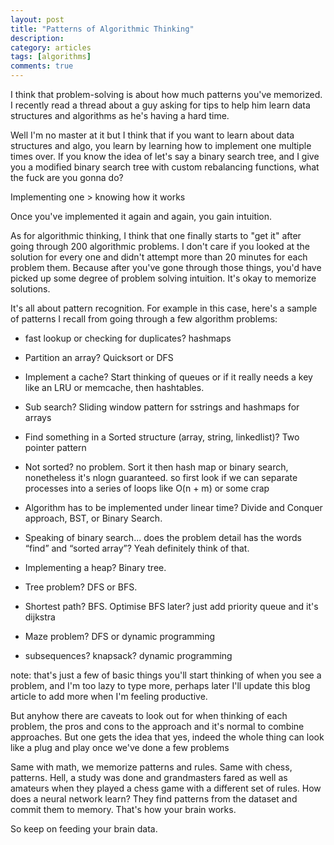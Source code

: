 ```yaml
---
layout: post
title: "Patterns of Algorithmic Thinking"
description: 
category: articles
tags: [algorithms]
comments: true
---
```


I think that problem-solving is about how much patterns you've memorized. I recently read a thread about a guy asking for tips to help him learn data structures and algorithms as he's having a hard time.

<!-- more -->

Well I'm no master at it but I think that if you want to learn about data structures and algo, you learn by learning how to implement one multiple times over. If you know the idea of let's say a binary search tree, and I give you a modified binary search tree with custom rebalancing functions, what the fuck are you gonna do? 

Implementing one > knowing how it works

Once you've implemented it again and again, you gain intuition. 

As for algorithmic thinking, I think that one finally starts to "get it" after going through 200 algorithmic problems. I don't care if you looked at the solution for every one and didn't attempt more than 20 minutes for each problem them. Because after you've gone through those things, you'd have picked up some degree of problem solving intuition. It's okay to memorize solutions.

It's all about pattern recognition. For example in this case, here's a sample of patterns I recall from going through a few algorithm problems:

- fast lookup or checking for duplicates? hashmaps

- Partition an array? Quicksort or DFS

- Implement a cache? Start thinking of queues or if it really needs a key like an LRU or memcache, then hashtables.

- Sub search? Sliding window pattern for sstrings and hashmaps for arrays

- Find something in a Sorted structure (array, string, linkedlist)? Two pointer pattern

- Not sorted? no problem. Sort it then hash map or binary search, nonetheless it's nlogn guaranteed. so first look if we can separate processes into a series of loops like O(n + m) or some crap

- Algorithm has to be implemented under linear time? Divide and Conquer approach, BST, or Binary Search.

- Speaking of binary search... does the problem detail has the words “find” and “sorted array”? Yeah definitely think of that.

- Implementing a heap? Binary tree.

- Tree problem? DFS or BFS.

- Shortest path? BFS. Optimise BFS later? just add priority queue and it's dijkstra

- Maze problem? DFS or dynamic programming

- subsequences? knapsack? dynamic programming

note: that's just a few of basic things you'll start thinking of when you see a problem, and I'm too lazy to type more, perhaps later I'll update this blog article to add more when I'm feeling productive. 

But anyhow there are caveats to look out for when thinking of each problem, the pros and cons to the approach and it's normal to combine approaches. But one gets the idea that yes, indeed the whole thing can look like a plug and play once we've done a few problems

Same with math, we memorize patterns and rules. Same with chess, patterns. Hell, a study was done and grandmasters fared as well as amateurs when they played a chess game with a different set of rules. How does a neural network learn? They find patterns from the dataset and commit them to memory. That's how your brain works.

So keep on feeding your brain data.
